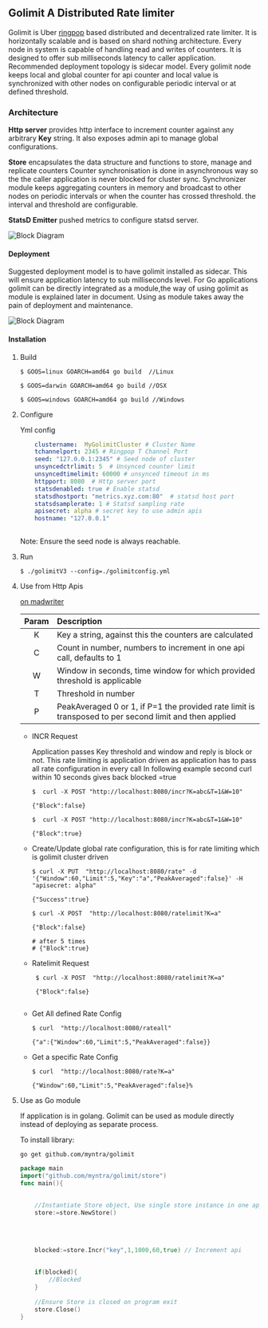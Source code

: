 ## Golimit A Distributed Rate limiter
Golimit is  Uber [ringpop](https://github.com/uber/ringpop-go "ringpop") based distributed and decentralized rate 
limiter. It is horizontally scalable and is based on shard nothing architecture. Every node in system is capable of 
handling read and writes of counters.
It is designed to offer sub milliseconds latency to caller application. Recommended deployment topology is sidecar 
model.
Every golimit node keeps local and global counter for api counter and local value is synchronized with other nodes on 
configurable periodic interval or at defined threshold. 

### Architecture
<b>Http server</b>
provides  http interface to increment counter against any arbitrary <b>Key</b> string. It also exposes admin api to 
manage global configurations.

<b>Store</b> encapsulates the data structure and functions to store, manage and replicate counters
Counter synchronisation is done in asynchronous way so the the caller application is never blocked for cluster sync.
Synchronizer module  keeps aggregating counters in memory and broadcast to other nodes on periodic intervals or when the 
counter has crossed threshold. the interval and threshold are configurable.

<b>StatsD Emitter</b> pushed metrics to configure statsd server.
 
![Block Diagram](https://github.com/myntra/golimit/blob/master/images/block.png?raw=true)

#### Deployment
Suggested deployment model is to have golimit installed as sidecar. This will ensure application latency to 
sub milliseconds level.
For Go applications golimit can be directly integrated as a module,the way of using golimit as module is  explained 
later in document. Using as module takes away the pain of deployment and maintenance.

![Block Diagram](https://github.com/myntra/golimit/blob/master/images/deployment.png?raw=true)

#### Installation

1. Build

    ```
    $ GOOS=linux GOARCH=amd64 go build  //Linux
    
    $ GOOS=darwin GOARCH=amd64 go build //OSX 
    
    $ GOOS=windows GOARCH=amd64 go build //Windows
    ```
     
2. Configure
    
    Yml config
    ```yaml
        clustername:  MyGolimitCluster # Cluster Name
        tchannelport: 2345 # Ringpop T Channel Port
        seed: "127.0.0.1:2345" # Seed node of cluster
        unsyncedctrlimit: 5  # Unsynced counter limit
        unsyncedtimelimit: 60000 # unsynced timeout in ms
        httpport: 8080  # Http server port
        statsdenabled: true # Enable statsd 
        statsdhostport: "metrics.xyz.com:80"  # statsd host port
        statsdsamplerate: 1 # Statsd sampling rate
        apisecret: alpha # secret key to use admin apis
        hostname: "127.0.0.1"
        
    ```
    Note: Ensure the seed node is always reachable.
    
3. Run
    
    ```
    $ ./golimitV3 --config=./golimitconfig.yml
    ```
  
4. Use from Http Apis

    [on madwriter](http://madwriter.myntra.com/docs/golimitv3-v3)
    
    | Param | Description|
    |:-------:|:-----------|
    |K      | Key a string, against this the counters are calculated|
    |C|Count in number, numbers to increment in one api call, defaults to 1|
    |W|Window in seconds, time window for which provided threshold is applicable|
    |T|Threshold in number|
    |P|PeakAveraged 0 or 1, if P=1 the provided rate limit is transposed to per second limit and then applied|
    
    * INCR Request
       
       Application passes Key threshold and window and reply is block or not.
       This rate limiting is application driven as application has to pass all rate configuration in every call 
       In following example second curl within 10 seconds gives back blocked =true
        
        ```
        $  curl -X POST "http://localhost:8080/incr?K=abc&T=1&W=10" 
        
        {"Block":false}
        
        $  curl -X POST "http://localhost:8080/incr?K=abc&T=1&W=10" 
            
        {"Block":true}
        ```
    * Create/Update global rate configuration, this is for rate limiting which is golimit cluster driven
        
        ```
        $ curl -X PUT  "http://localhost:8080/rate" -d '{"Window":60,"Limit":5,"Key":"a","PeakAveraged":false}' -H "apisecret: alpha" 
           
        {"Success":true}
        
        $ curl -X POST  "http://localhost:8080/ratelimit?K=a" 
    
        {"Block":false}
        
        # after 5 times
        # {"Block":true}
        
        ```
    * Ratelimit Request
    
        ```
         $ curl -X POST  "http://localhost:8080/ratelimit?K=a" 
         
         {"Block":false}
         
        ```
        
    * Get All defined Rate Config
    
        ```
        $ curl  "http://localhost:8080/rateall" 
        
        {"a":{"Window":60,"Limit":5,"PeakAveraged":false}}
        
        ```
    
    * Get a specific Rate Config
    
        ```
        $ curl  "http://localhost:8080/rate?K=a" 
    
        {"Window":60,"Limit":5,"PeakAveraged":false}%
        
        ```

5. Use as Go module
   
    If application is in golang. Golimit can be used as module directly instead of deploying as separate process.
    
    
    To install library:
    
    ```go get github.com/myntra/golimit```
   
    ```go
    package main
    import("github.com/myntra/golimit/store")
    func main(){
      
         
        //Instantiate Store object, Use single store instance in one application
        store:=store.NewStore()
         
         
         
         
        blocked:=store.Incr("key",1,1000,60,true) // Increment api
         
         
        if(blocked){
            //Blocked
        }
         
        //Ensure Store is closed on program exit
        store.Close()
    }
    ```
